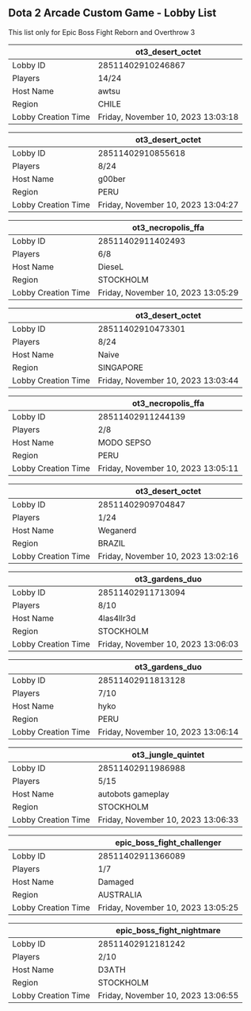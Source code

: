 ## Dota 2 Arcade Custom Game - Lobby List

This list only for Epic Boss Fight Reborn and Overthrow 3

|  | ot3_desert_octet |
| ------ | ------ |
| Lobby ID | 28511402910246867 |
| Players | 14/24 |
| Host Name | awtsu |
| Region | CHILE |
| Lobby Creation Time | Friday, November 10, 2023 13:03:18 |


|  | ot3_desert_octet |
| ------ | ------ |
| Lobby ID | 28511402910855618 |
| Players | 8/24 |
| Host Name | g00ber |
| Region | PERU |
| Lobby Creation Time | Friday, November 10, 2023 13:04:27 |


|  | ot3_necropolis_ffa |
| ------ | ------ |
| Lobby ID | 28511402911402493 |
| Players | 6/8 |
| Host Name | DieseL |
| Region | STOCKHOLM |
| Lobby Creation Time | Friday, November 10, 2023 13:05:29 |


|  | ot3_desert_octet |
| ------ | ------ |
| Lobby ID | 28511402910473301 |
| Players | 8/24 |
| Host Name | Naive |
| Region | SINGAPORE |
| Lobby Creation Time | Friday, November 10, 2023 13:03:44 |


|  | ot3_necropolis_ffa |
| ------ | ------ |
| Lobby ID | 28511402911244139 |
| Players | 2/8 |
| Host Name | MODO SEPSO |
| Region | PERU |
| Lobby Creation Time | Friday, November 10, 2023 13:05:11 |


|  | ot3_desert_octet |
| ------ | ------ |
| Lobby ID | 28511402909704847 |
| Players | 1/24 |
| Host Name | Weganerd |
| Region | BRAZIL |
| Lobby Creation Time | Friday, November 10, 2023 13:02:16 |


|  | ot3_gardens_duo |
| ------ | ------ |
| Lobby ID | 28511402911713094 |
| Players | 8/10 |
| Host Name | 4las4llr3d |
| Region | STOCKHOLM |
| Lobby Creation Time | Friday, November 10, 2023 13:06:03 |


|  | ot3_gardens_duo |
| ------ | ------ |
| Lobby ID | 28511402911813128 |
| Players | 7/10 |
| Host Name | hyko |
| Region | PERU |
| Lobby Creation Time | Friday, November 10, 2023 13:06:14 |


|  | ot3_jungle_quintet |
| ------ | ------ |
| Lobby ID | 28511402911986988 |
| Players | 5/15 |
| Host Name | autobots gameplay |
| Region | STOCKHOLM |
| Lobby Creation Time | Friday, November 10, 2023 13:06:33 |


|  | epic_boss_fight_challenger |
| ------ | ------ |
| Lobby ID | 28511402911366089 |
| Players | 1/7 |
| Host Name | Damaged |
| Region | AUSTRALIA |
| Lobby Creation Time | Friday, November 10, 2023 13:05:25 |


|  | epic_boss_fight_nightmare |
| ------ | ------ |
| Lobby ID | 28511402912181242 |
| Players | 2/10 |
| Host Name | D3ɅTH |
| Region | STOCKHOLM |
| Lobby Creation Time | Friday, November 10, 2023 13:06:55 |


